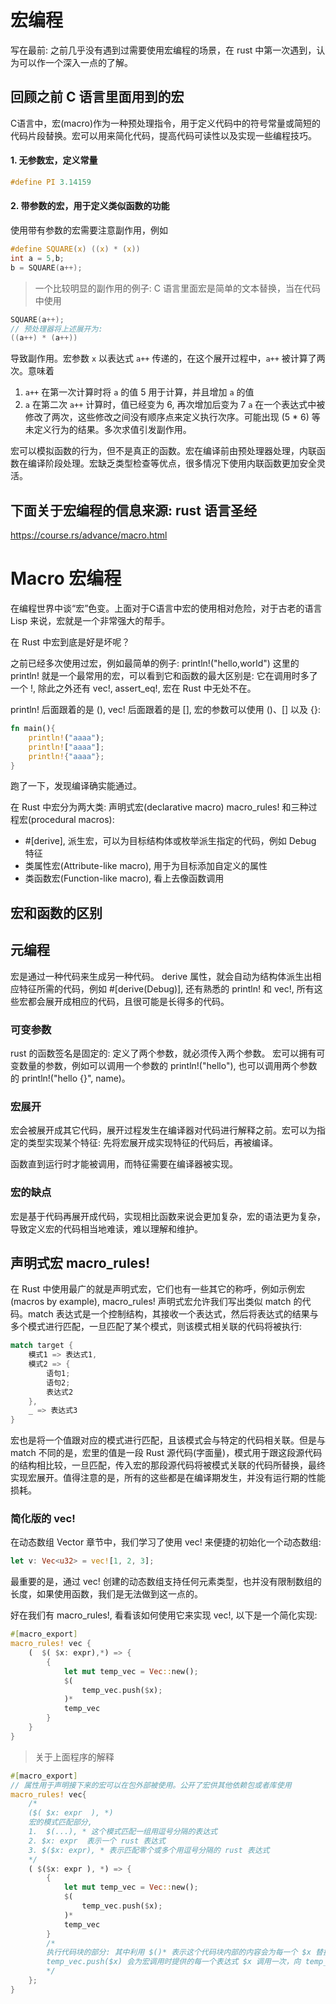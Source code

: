 # 宏编程
写在最前:
之前几乎没有遇到过需要使用宏编程的场景，在 rust 中第一次遇到，认为可以作一个深入一点的了解。

## 回顾之前 C 语言里面用到的宏
C语言中，宏(macro)作为一种预处理指令，用于定义代码中的符号常量或简短的代码片段替换。宏可以用来简化代码，提高代码可读性以及实现一些编程技巧。
#### 1. 无参数宏，定义常量
```c
#define PI 3.14159
```
#### 2. 带参数的宏，用于定义类似函数的功能
使用带有参数的宏需要注意副作用，例如
```c
#define SQUARE(x) ((x) * (x))
int a = 5,b;
b = SQUARE(a++);
```
> 一个比较明显的副作用的例子:
C 语言里面宏是简单的文本替换，当在代码中使用
```c
SQUARE(a++); 
// 预处理器将上述展开为:
((a++) * (a++))
```
导致副作用。宏参数 `x` 以表达式 `a++` 传递的，在这个展开过程中，`a++` 被计算了两次。意味着
1. `a++` 在第一次计算时将 `a` 的值 5 用于计算，并且增加 `a` 的值
2. `a` 在第二次 `a++` 计算时，值已经变为 6, 再次增加后变为 7
`a` 在一个表达式中被修改了两次，这些修改之间没有顺序点来定义执行次序。可能出现 (5 * 6) 等未定义行为的结果。多次求值引发副作用。

宏可以模拟函数的行为，但不是真正的函数。宏在编译前由预处理器处理，内联函数在编译阶段处理。宏缺乏类型检查等优点，很多情况下使用内联函数更加安全灵活。

## 下面关于宏编程的信息来源: rust 语言圣经
https://course.rs/advance/macro.html

# Macro 宏编程
在编程世界中谈“宏”色变。上面对于C语言中宏的使用相对危险，对于古老的语言 Lisp 来说，宏就是一个非常强大的帮手。

在 Rust 中宏到底是好是坏呢？

之前已经多次使用过宏，例如最简单的例子: println!("hello,world")
这里的 println! 就是一个最常用的宏，可以看到它和函数的最大区别是: 它在调用时多了一个 !, 除此之外还有 vec!, assert_eq!, 宏在 Rust 中无处不在。

println! 后面跟着的是 (), vec! 后面跟着的是 [], 宏的参数可以使用 ()、[] 以及 {}:
```rust
fn main(){
    println!("aaaa");
    println!["aaaa"];
    println!{"aaaa"};
}
```
跑了一下，发现编译确实能通过。

在 Rust 中宏分为两大类: 声明式宏(declarative macro) macro_rules! 
和三种过程宏(procedural macros):
- #[derive], 派生宏，可以为目标结构体或枚举派生指定的代码，例如 Debug 特征
- 类属性宏(Attribute-like macro), 用于为目标添加自定义的属性
- 类函数宏(Function-like macro), 看上去像函数调用

## 宏和函数的区别

## 元编程
宏是通过一种代码来生成另一种代码。
derive 属性，就会自动为结构体派生出相应特征所需的代码，例如 #[derive(Debug)], 还有熟悉的 println! 和 vec!, 所有这些宏都会展开成相应的代码，且很可能是长得多的代码。

### 可变参数
rust 的函数签名是固定的: 定义了两个参数，就必须传入两个参数。
宏可以拥有可变数量的参数，例如可以调用一个参数的 println!("hello"), 也可以调用两个参数的 println!("hello {}", name)。

### 宏展开
宏会被展开成其它代码，展开过程发生在编译器对代码进行解释之前。宏可以为指定的类型实现某个特征: 先将宏展开成实现特征的代码后，再被编译。

函数直到运行时才能被调用，而特征需要在编译器被实现。

### 宏的缺点
宏是基于代码再展开成代码，实现相比函数来说会更加复杂，宏的语法更为复杂，导致定义宏的代码相当地难读，难以理解和维护。

## 声明式宏 macro_rules!
在 Rust 中使用最广的就是声明式宏，它们也有一些其它的称呼，例如示例宏(macros by example), macro_rules! 
声明式宏允许我们写出类似 match 的代码。match 表达式是一个控制结构，其接收一个表达式，然后将表达式的结果与多个模式进行匹配，一旦匹配了某个模式，则该模式相关联的代码将被执行:
```rust
match target {
    模式1 => 表达式1,
    模式2 => {
        语句1;
        语句2;
        表达式2
    },
    _ => 表达式3
}
```
宏也是将一个值跟对应的模式进行匹配，且该模式会与特定的代码相关联。但是与 match 不同的是，宏里的值是一段 Rust 源代码(字面量)，模式用于跟这段源代码的结构相比较，一旦匹配，传入宏的那段源代码将被模式关联的代码所替换，最终实现宏展开。值得注意的是，所有的这些都是在编译期发生，并没有运行期的性能损耗。

### 简化版的 vec!
在动态数组 Vector 章节中，我们学习了使用 vec! 来便捷的初始化一个动态数组:
```rust
let v: Vec<u32> = vec![1, 2, 3];
```
最重要的是，通过 vec! 创建的动态数组支持任何元素类型，也并没有限制数组的长度，如果使用函数，我们是无法做到这一点的。

好在我们有 macro_rules!, 看看该如何使用它来实现 vec!, 以下是一个简化实现:
```rust
#[macro_export]
macro_rules! vec {
    (  $( $x: expr),*) => {
        {
            let mut temp_vec = Vec::new();
            $(
                temp_vec.push($x);
            )*
            temp_vec
        }
    }
}
```

> 关于上面程序的解释
```rust
#[macro_export]
// 属性用于声明接下来的宏可以在包外部被使用。公开了宏供其他依赖包或者库使用
macro_rules! vec{
    /*
    ($( $x: expr  ), *)
    宏的模式匹配部分,
    1.  $(...), * 这个模式匹配一组用逗号分隔的表达式
    2. $x: expr  表示一个 rust 表达式
    3. $($x: expr), * 表示匹配零个或多个用逗号分隔的 rust 表达式
    */
    ( $($x: expr ), *) => {
        {
            let mut temp_vec = Vec::new();
            $(
                temp_vec.push($x);
            )*
            temp_vec
        }
        /*
        执行代码块的部分: 其中利用 $()* 表示这个代码块内部的内容会为每一个 $x 替换一次。
        temp_vec.push($x) 会为宏调用时提供的每一个表达式 $x 调用一次，向 temp_vec 中添加元素
        */
    };
}
```
